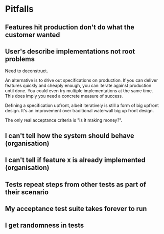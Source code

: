 # Pitfalls

## Features hit production don't do what the customer wanted

## User's describe implementations not root problems

Need to deconstruct.

An alternative is to drive out specifications on production. If you can deliver features quickly and cheaply enough, you can iterate against production until done. You could even try multiple implementations at the same time. This does imply you need a concrete measure of success.

Defining a specification upfront, albeit iteratively is still a form of big upfront design. It's an improvement over traditional waterwall big up front design.

The only real acceptance criteria is "is it making money?".



## I can't tell how the system should behave (organisation)

## I can't tell if feature x is already implemented (organisation)

## Tests repeat steps from other tests as part of their scenario

## My acceptance test suite takes forever to run

## I get randomness in tests
